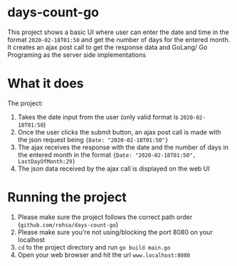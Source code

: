 # days-count-go
This project shows a basic UI where user can enter the date and time in the format `2020-02-18T01:50` and get the number of days for the entered month. It creates an ajax post call to get the response data and GoLang/ Go Programing as the server side implementations
# What it does
The project:
1. Takes the date input from the user (only valid format is `2020-02-18T01:50`)
2. Once the user clicks the submit button, an ajax post call is made with the json request being `{Date: "2020-02-18T01:50"}`
3. The ajax receives the response with the date and the number of days in the entered month in the format `{Date: "2020-02-18T01:50", LastDayOfMonth:29}`
4. The json data received by the ajax call is displayed on the web UI
# Running the project
1. Please make sure the project follows the correct path order (`github.com/rohsa/days-count-go`)
2. Please make sure you're not using/blocking the port 8080 on your localhost
2. `cd` to the project directory and run `go build main.go`
3. Open your web browser and hit the url `www.localhost:8080`
